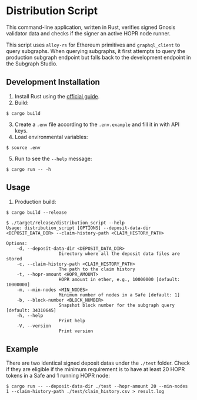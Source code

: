 # Distribution Script

This command-line application, written in Rust, verifies signed Gnosis validator data and checks if the signer an active HOPR node runner.

This script uses `alloy-rs` for Ethereum primitives and `graphql_client` to query subgraphs. When querying subgraphs, it first attempts to query the production subgraph endpoint but falls back to the development endpoint in the Subgraph Studio.

## Development Installation
1. Install Rust using the [official guide](https://www.rust-lang.org/tools/install).
2. Build:
```shell
$ cargo build
```
3. Create a `.env` file according to the `.env.example` and fill it in with API keys.
4. Load environmental variables:
```shell
$ source .env
```
5. Run to see the `--help` message:
```shell
$ cargo run -- -h
```

## Usage
1. Production build:
```shell
$ cargo build --release
```

```shell
$ ./target/release/distribution_script --help
Usage: distribution_script [OPTIONS] --deposit-data-dir <DEPOSIT_DATA_DIR> --claim-history-path <CLAIM_HISTORY_PATH>

Options:
    -d, --deposit-data-dir <DEPOSIT_DATA_DIR>
                    Directory where all the deposit data files are stored
    -c, --claim-history-path <CLAIM_HISTORY_PATH>
                    The path to the claim history
    -t, --hopr-amount <HOPR_AMOUNT>
                    HOPR amount in ether, e.g., 10000000 [default: 10000000]
    -m, --min-nodes <MIN_NODES>
                    Minimum number of nodes in a Safe [default: 1]
    -b, --block-number <BLOCK_NUMBER>
                    Snapshot block number for the subgraph query [default: 34310645]
    -h, --help
                    Print help
    -V, --version
                    Print version
```

## Example
There are two identical signed deposit datas under the `./test` folder. Check if they are eligible if the minimum requirement is to have at least 20 HOPR tokens in a Safe and 1 running HOPR node:
```shell
$ cargo run -- --deposit-data-dir ./test --hopr-amount 20 --min-nodes 1 --claim-history-path ./test/claim_history.csv > result.log
```

